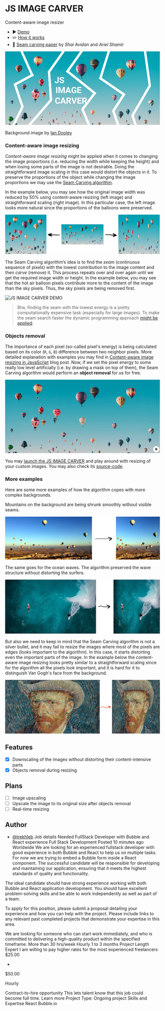 # JS IMAGE CARVER

Content-aware image resizer

- ▶️ [️Demo](https://trekhleb.dev/js-image-carver/)
- ✏️ [How it works](https://trekhleb.dev/blog/2021/content-aware-image-resizing-in-javascript/)
- 📄 [Seam carving paper](https://perso.crans.org/frenoy/matlab2012/seamcarving.pdf) by *Shai Avidan* and *Ariel Shamir*

![JS IMAGE CARVER](public/site-meta-image.png)

Background image by [Ian Dooley](https://unsplash.com/@sadswim?utm_source=unsplash&utm_medium=referral&utm_content=creditCopyText)

### Content-aware image resizing

*Content-aware image resizing* might be applied when it comes to changing the image proportions (i.e. reducing the width while keeping the height) and when losing some parts of the image is not desirable. Doing the straightforward image scaling in this case would distort the objects in it. To preserve the proportions of the object while changing the image proportions we may use the [Seam Carving algorithm](https://perso.crans.org/frenoy/matlab2012/seamcarving.pdf).

In the example below, you may see how the original image width was reduced by 50% using content-aware resizing (left image) and straightforward scaling (right image). In this particular case, the left image looks more natural since the proportions of the balloons were preserved.

![Content-aware image resizing](public/demo-00-02.png)

The Seam Carving algorithm’s idea is to find the *seam* (continuous sequence of pixels) with the lowest contribution to the image content and then *carve* (remove) it. This process repeats over and over again until we get the required image width or height. In the example below, you may see that the hot air balloon pixels contribute more to the content of the image than the sky pixels. Thus, the sky pixels are being removed first.

![JS IMAGE CARVER DEMO](public/demo-01.gif)

> Btw, finding the seam with the lowest energy is a pretty computationally expensive task (especially for large images). To make the seam search faster the dynamic programming approach [might be applied](https://trekhleb.dev/blog/2021/content-aware-image-resizing-in-javascript/).

### Objects removal

The importance of each pixel (so-called pixel's energy) is being calculated based on its color (`R`, `G`, `B`) difference between two neighbor pixels. More detailed explanation with examples you may find in [Content-aware image resizing in JavaScript](https://trekhleb.dev/blog/2021/content-aware-image-resizing-in-javascript/) blog post. Now, if we set the pixel energy to some really low level artificially (i.e. by drawing a mask on top of them), the Seam Carving algorithm would perform an **object removal** for us for free.

![JS IMAGE CARVER OBJECT REMOVAL DEMO](public/demo-02.gif)

You may [launch the JS IMAGE CARVER](https://trekhleb.dev/js-image-carver/) and play around with resizing of your custom images. You may also check its [source-code](https://github.com/trekhleb/js-image-carver/tree/main/src/utils).

### More examples

Here are some more examples of how the algorithm copes with more complex backgrounds.

Mountains on the background are being shrunk smoothly without visible seams.

![Resizing demo with more complex backgrounds](public/demo-01.png)

The same goes for the ocean waves. The algorithm preserved the wave structure without distorting the surfers.

![Resizing demo with more complex backgrounds](public/demo-02.png)

But also we need to keep in mind that the Seam Carving algorithm is not a silver bullet, and it may fail to resize the images where most of the pixels are edges (looks important to the algorithm). In this case, it starts distorting even the important parts of the image. In the example below the content-aware image resizing looks pretty similar to a straightforward scaling since for the algorithm all the pixels look important, and it is hard for it to distinguish Van Gogh's face from the background.
  
![Example when the algorithm does not work as expected](public/demo-03.png)
  
## Features
  
- [x] Downscaling of the images without distorting their content-intensive parts
- [x] Objects removal during resizing
  
## Plans
  
- [ ] Image upscaling
- [ ] Upscale the image to its original size after objects removal
- [ ] Real-time resizing
  
## Author
  
- [@trekhleb](https://trekhleb.dev)
 Job details
Needed FullStack Developer with Bubble and React experience
Full Stack Development
Posted 10 minutes ago
Worldwide
We are looking for an experienced fullstack developer with good experience in both Bubble and React to help us on multiple tasks. For now we are trying to embed a Bubble form inside a React component. The successful candidate will be responsible for developing and maintaining our application, ensuring that it meets the highest standards of quality and functionality.

The ideal candidate should have strong experience working with both Bubble and React application development. You should have excellent problem-solving skills and be able to work independently as well as part of a team.

To apply for this position, please submit a proposal detailing your experience and how you can help with the project. Please include links to any relevant past completed projects that demonstrate your expertise in this area.

We are looking for someone who can start work immediately, and who is committed to delivering a high-quality product within the specified timeframe.
More than 30 hrs/week
Hourly
1 to 3 months
Project Length
Expert
I am willing to pay higher rates for the most experienced freelancers
$25.00

-

$50.00

Hourly

Contract-to-hire opportunity
This lets talent know that this job could become full time.
Learn more
Project Type:  Ongoing project
Skills and Expertise
React Bubble.io